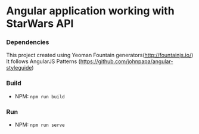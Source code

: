 # Angular application working with StarWars API

### Dependencies

This project created using Yeoman Fountain generators(http://fountainjs.io/)
It follows AngularJS Patterns (https://github.com/johnpapa/angular-styleguide)

### Build

- NPM: ```npm run build```

### Run

- NPM: ```npm run serve```

